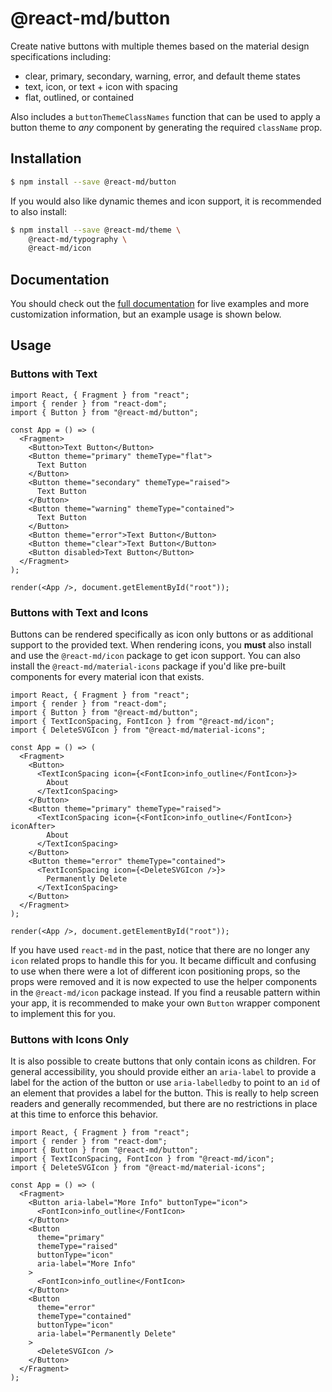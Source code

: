 # @react-md/button

Create native buttons with multiple themes based on the material design
specifications including:

- clear, primary, secondary, warning, error, and default theme states
- text, icon, or text + icon with spacing
- flat, outlined, or contained

Also includes a `buttonThemeClassNames` function that can be used to apply a
button theme to _any_ component by generating the required `className` prop.

## Installation

```sh
$ npm install --save @react-md/button
```

If you would also like dynamic themes and icon support, it is recommended to
also install:

```sh
$ npm install --save @react-md/theme \
    @react-md/typography \
    @react-md/icon
```

<!-- DOCS_REMOVE -->

## Documentation

You should check out the
[full documentation](https://react-md.dev/packages/button) for live examples and
more customization information, but an example usage is shown below.

<!-- DOCS_REMOVE_END -->

## Usage

### Buttons with Text

```tsx
import React, { Fragment } from "react";
import { render } from "react-dom";
import { Button } from "@react-md/button";

const App = () => (
  <Fragment>
    <Button>Text Button</Button>
    <Button theme="primary" themeType="flat">
      Text Button
    </Button>
    <Button theme="secondary" themeType="raised">
      Text Button
    </Button>
    <Button theme="warning" themeType="contained">
      Text Button
    </Button>
    <Button theme="error">Text Button</Button>
    <Button theme="clear">Text Button</Button>
    <Button disabled>Text Button</Button>
  </Fragment>
);

render(<App />, document.getElementById("root"));
```

### Buttons with Text and Icons

Buttons can be rendered specifically as icon only buttons or as additional
support to the provided text. When rendering icons, you **must** also install
and use the `@react-md/icon` package to get icon support. You can also install
the `@react-md/material-icons` package if you'd like pre-built components for
every material icon that exists.

```tsx
import React, { Fragment } from "react";
import { render } from "react-dom";
import { Button } from "@react-md/button";
import { TextIconSpacing, FontIcon } from "@react-md/icon";
import { DeleteSVGIcon } from "@react-md/material-icons";

const App = () => (
  <Fragment>
    <Button>
      <TextIconSpacing icon={<FontIcon>info_outline</FontIcon>}>
        About
      </TextIconSpacing>
    </Button>
    <Button theme="primary" themeType="raised">
      <TextIconSpacing icon={<FontIcon>info_outline</FontIcon>} iconAfter>
        About
      </TextIconSpacing>
    </Button>
    <Button theme="error" themeType="contained">
      <TextIconSpacing icon={<DeleteSVGIcon />}>
        Permanently Delete
      </TextIconSpacing>
    </Button>
  </Fragment>
);

render(<App />, document.getElementById("root"));
```

If you have used `react-md` in the past, notice that there are no longer any
`icon` related props to handle this for you. It became difficult and confusing
to use when there were a lot of different icon positioning props, so the props
were removed and it is now expected to use the helper components in the
`@react-md/icon` package instead. If you find a reusable pattern within your
app, it is recommended to make your own `Button` wrapper component to implement
this for you.

### Buttons with Icons Only

It is also possible to create buttons that only contain icons as children. For
general accessibility, you should provide either an `aria-label` to provide a
label for the action of the button or use `aria-labelledby` to point to an `id`
of an element that provides a label for the button. This is really to help
screen readers and generally recommended, but there are no restrictions in place
at this time to enforce this behavior.

```tsx
import React, { Fragment } from "react";
import { render } from "react-dom";
import { Button } from "@react-md/button";
import { TextIconSpacing, FontIcon } from "@react-md/icon";
import { DeleteSVGIcon } from "@react-md/material-icons";

const App = () => (
  <Fragment>
    <Button aria-label="More Info" buttonType="icon">
      <FontIcon>info_outline</FontIcon>
    </Button>
    <Button
      theme="primary"
      themeType="raised"
      buttonType="icon"
      aria-label="More Info"
    >
      <FontIcon>info_outline</FontIcon>
    </Button>
    <Button
      theme="error"
      themeType="contained"
      buttonType="icon"
      aria-label="Permanently Delete"
    >
      <DeleteSVGIcon />
    </Button>
  </Fragment>
);
```
